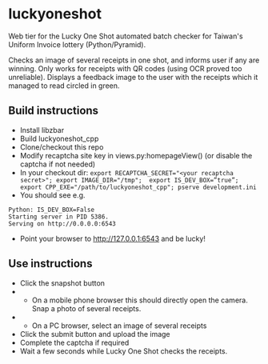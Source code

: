 # luckyoneshot
Web tier for the Lucky One Shot automated batch checker for Taiwan's Uniform Invoice lottery (Python/Pyramid).

Checks an image of several receipts in one shot, and informs user if any are winning.
Only works for receipts with QR codes (using OCR proved too unreliable).
Displays a feedback image to the user with the receipts which it managed to read circled in green.

## Build instructions

* Install libzbar
* Build luckyoneshot_cpp
* Clone/checkout this repo
* Modify recaptcha site key in views.py:homepageView() (or disable the captcha if not needed)
* In your checkout dir: `export RECAPTCHA_SECRET="<your recaptcha secret>"; export IMAGE_DIR="/tmp"; 
export IS_DEV_BOX=”true”;
export CPP_EXE="/path/to/luckyoneshot_cpp"; pserve development.ini`
* You should see e.g.

```
Python: IS_DEV_BOX=False
Starting server in PID 5386.
Serving on http://0.0.0.0:6543
```

* Point your browser to http://127.0.0.1:6543 and be lucky!

## Use instructions
* Click the snapshot button
* * On a mobile phone browser this should directly open the camera. Snap a photo of several receipts.
* * On a PC browser, select an image of several receipts
* Click the submit button and upload the image
* Complete the captcha if required
* Wait a few seconds while Lucky One Shot checks the receipts.

